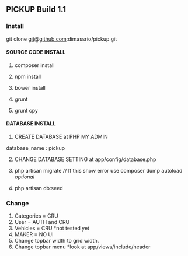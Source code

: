 ## PICKUP Build 1.1

### Install

git clone git@github.com:dimassrio/pickup.git

#### SOURCE CODE INSTALL
1. composer install
2. npm install
3. bower install

4. grunt
5. grunt cpy

#### DATABASE INSTALL

1. CREATE DATABASE at PHP MY ADMIN

database_name : pickup

2. CHANGE DATABASE SETTING at app/config/database.php

3. php artisan migrate 
// If this show error use composer dump autoload *optional*

4. php artisan db:seed


### Change
1. Categories = CRU
2. User = AUTH and CRU
3. Vehicles = CRU *not tested yet
4. MAKER = NO UI
5. Change topbar width to grid width.
6. Change topbar menu *look at app/views/include/header

